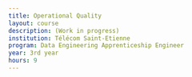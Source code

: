```yaml
---
title: Operational Quality
layout: course
description: (Work in progress)
institution: Télécom Saint-Etienne
program: Data Engineering Apprenticeship Engineer
year: 3rd year
hours: 9
---
```


